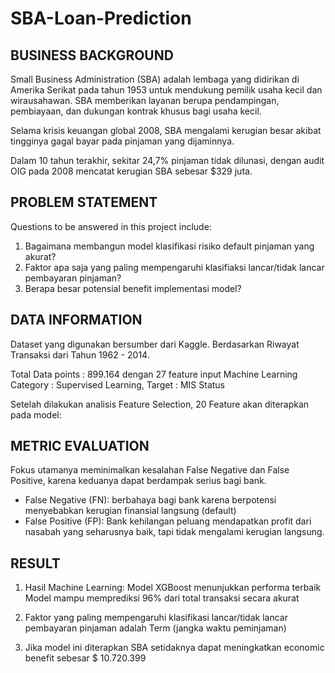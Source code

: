 # SBA-Loan-Prediction

## BUSINESS BACKGROUND

Small Business Administration (SBA) adalah lembaga yang didirikan di Amerika Serikat pada tahun 1953 untuk mendukung pemilik usaha kecil dan wirausahawan. SBA memberikan layanan berupa pendampingan, pembiayaan, dan dukungan kontrak khusus bagi usaha kecil.

Selama krisis keuangan global 2008, SBA mengalami kerugian besar akibat tingginya gagal bayar pada pinjaman yang dijaminnya. 

Dalam 10 tahun terakhir, sekitar 24,7% pinjaman tidak dilunasi, dengan audit OIG pada 2008 mencatat kerugian SBA sebesar $329 juta.

## PROBLEM STATEMENT
Questions to be answered in this project include:
1.	Bagaimana membangun model klasifikasi risiko default pinjaman yang akurat?
2.	Faktor apa saja yang paling mempengaruhi klasifiaksi lancar/tidak lancar pembayaran pinjaman?
3.	Berapa besar potensial benefit implementasi model? 

## DATA INFORMATION
Dataset  yang digunakan bersumber dari Kaggle. 
Berdasarkan Riwayat Transaksi dari Tahun 1962 - 2014.

Total Data points : 899.164 dengan 27 feature input
Machine Learning Category : Supervised Learning, Target : MIS Status

Setelah dilakukan analisis Feature Selection, 20 Feature akan diterapkan pada model:

## METRIC EVALUATION
Fokus utamanya meminimalkan kesalahan False Negative dan False Positive, karena keduanya dapat berdampak serius bagi bank.

- False Negative (FN): berbahaya bagi bank karena berpotensi menyebabkan kerugian finansial langsung (default)
- False Positive (FP): Bank kehilangan peluang mendapatkan profit dari nasabah yang seharusnya baik, tapi tidak mengalami kerugian langsung.

## RESULT
1.	Hasil Machine Learning:
    Model XGBoost menunjukkan performa terbaik
  	Model mampu memprediksi 96% dari total transaksi secara akurat

2. Faktor yang paling mempengaruhi klasifikasi lancar/tidak lancar pembayaran pinjaman adalah Term (jangka waktu peminjaman)
3. Jika model ini diterapkan SBA setidaknya dapat meningkatkan economic benefit sebesar $ 10.720.399 
